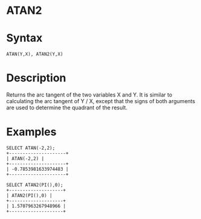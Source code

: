 # ATAN2

#

# Syntax

```
ATAN(Y,X), ATAN2(Y,X)
```

#

# Description

Returns the arc tangent of the two variables X and Y. It is similar to
calculating the arc tangent of Y / X, except that the signs of both
arguments are used to determine the quadrant of the result.

#

# Examples

```
SELECT ATAN(-2,2);
+---------------------+
| ATAN(-2,2) |
+---------------------+
| -0.7853981633974483 |
+---------------------+

SELECT ATAN2(PI(),0);
+--------------------+
| ATAN2(PI(),0) |
+--------------------+
| 1.5707963267948966 |
+--------------------+
```